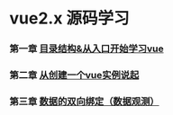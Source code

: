 # vue2.x 源码学习

### 第一章  [目录结构&从入口开始学习vue](./目录结构%26从入口开始学习vue.md) ###

### 第二章  [从创建一个vue实例说起](./从创建一个vue实例说起.md) ###

### 第三章  [数据的双向绑定（数据观测）](./数据的双向绑定（数据观测）.md) ###